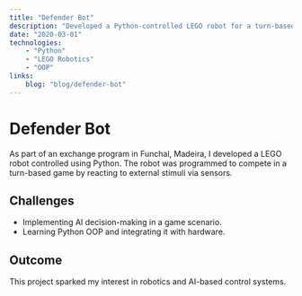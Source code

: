 ```yaml
---
title: "Defender Bot"
description: "Developed a Python-controlled LEGO robot for a turn-based competition."
date: "2020-03-01"
technologies: 
    - "Python"
    - "LEGO Robotics"
    - "OOP"
links:
    blog: "blog/defender-bot"
---
```


# Defender Bot


As part of an exchange program in Funchal, Madeira, I developed a LEGO robot controlled using Python. 
The robot was programmed to compete in a turn-based game by reacting to external stimuli via sensors.

## Challenges
- Implementing AI decision-making in a game scenario.
- Learning Python OOP and integrating it with hardware.

## Outcome
This project sparked my interest in robotics and AI-based control systems.

